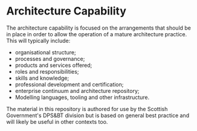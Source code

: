 # Architecture Capability

The architecture capability is focused on the arrangements that should be in place in order to allow the operation of a mature architecture practice. This will typically include:

- organisational structure;
- processes and governance;
- products and services offered;
- roles and responsibilities;
- skills and knowledge;
- professional development and certification;
- enterprise continuum and architecture repository;
- Modelling languages, tooling and other infrastructure.

The material in this repository is authored for use by the Scottish Government's DPS&BT division but is based on general best practice and will likely be useful in other contexts too.
